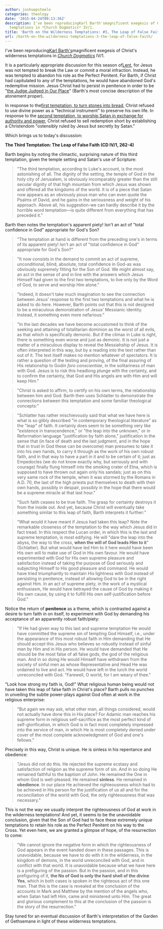 ```yaml
---
author: joshuapsteele
categories: theology
date: '2015-04-24T09:13:36Z'
description: I've been reproducingKarl Barth'smagnificent exegesis of Christ's wilderness
  temptations in *Church Dogmatics* IV/1.
title: 'Barth on the Wilderness Temptations: #3, The Leap of False Faith'
url: /barth-on-the-wilderness-temptations-3-the-leap-of-false-faith/
---
```


I've been reproducing[Karl Barth's](http://en.wikipedia.org/wiki/Karl_Barth)magnificent exegesis of Christ's wilderness temptations in *[Church Dogmatics](http://en.wikipedia.org/wiki/Church_Dogmatics)* IV/1.

It is a particularly appropriate discussion for this season of[Lent](http://en.wikipedia.org/wiki/Lent), for Jesus was not tempted to break the Law or commit a moral infraction. Instead, he was tempted to abandon his role as the Perfect Penitent. For Barth, if Christ had capitulated to any of the temptations, he would have abandoned God's redemptive mission. Jesus Christ had to persist in penitence in order to be "[the Judge Judged in Our Place](https://books.google.com/books?id=BAzwi9GQHtoC&amp;pg=PA211&lpg=PA211&dq=judge+judged+in+our+place&source=bl&ots=6QQm6gLbOc&sig=T82UORb7xuRT8l8I__5370Dilk0&hl=en&sa=X&ei=SRrtVOTuJK3ksATGrIDoDw&ved=0CCYQ6AEwAQ#v=onepage&q=judge%20judged%20in%20our%20place&f=false)" (Barth's most concise description of the atonement proper).

In response to the[first temptation, to turn stones into bread](https://joshuapsteele.com/barth-on-the-wilderness-temptations-1-stones-into-bread), Christ refused to use divine power as a "technical instrument" to preserve his own life. In response to the [second temptation, to worship Satan in exchange for authority and power](https://joshuapsteele.com/barth-on-the-wilderness-temptations-2-christendoms-cost-worship-satan), Christ refused to sell redemption short by establishing a Christendom "ostensibly ruled by Jesus but secretly by Satan."

Which brings us to today's discussion:

**The Third Temptation: The Leap of False Faith (CD IV/1, 262-4)**

Barth begins by noting the climactic, surprising nature of this third temptation, given the temple setting and Satan's use of Scripture:

> "The third temptation, according to Luke's account, is the most astonishing of all. The dignity of the setting, the temple of God in the holy city of Jerusalem, is obviously incomparably greater than the still secular dignity of that high mountain from which Jesus was shown and offered all the kingdoms of the world. It is of a piece that Satan now appears as an obviously pious man who can even quote the Psalms of David, and he gains in the seriousness and weight of his approach. Above all, his suggestion-we can hardly describe it by the horrible word temptation—is quite different from everything that has preceded it."

Barth then notes the temptation's apparent piety! Isn't an act of "total confidence in God" appropriate for God's Son?

> "The temptation at hand is different from the preceding one's in terms of its apparent piety! Isn't an act of "total confidence in God" appropriate for God's Son?"

> "It now consists in the demand to commit an act of supreme, unconditional, blind, absolute, total confidence in God-as was obviously supremely fitting for the Son of God. We might almost say, an act in the sense of and in line with the answers which Jesus Himself had given to the first two temptations, to live only by the Word of God, to serve and worship Him alone."

> "Indeed, it doesn't take much imagination to see the connection between Jesus' response to the first two temptations and what he is asked to do here. However, Barth points out that this is not designed to be a miraculous demonstration of Jesus' Messianic identity. Instead, it something even more nefarious:"

> "In the last decades we have become accustomed to think of the seeking and attaining of totalitarian dominion as the worst of all evils, as that which is specifically demonic. But if the climax in Luke is right, there is something even worse and just as demonic. It is not just a matter of a miraculous display to reveal the Messiahship of Jesus. It is often interpreted in this way, but by a reading into the text rather than out of it. The text itself makes no mention whatever of spectators. It is rather a question of the testing and proving, of the final assuring of His relationship to God*in foro conscientiae*, in the solitariness of man with God. Jesus is to risk this headlong plunge with the certainty, and to confirm the certainty, that God and His angels are with Him and will keep Him."

> "Christ is asked to affirm, to certify on his own terms, the relationship between him and God. Barth then uses Schlatter to demonstrate the connections between this temptation and some familiar theological concepts:"

> "Schlatter has rather mischievously said that what we have here is what is so glibly described "in contemporary theological literature" as the "leap" of faith. It certainly does seem to be something very like "existence in transcendence," or "the leap into the unknown," or in Reformation language "justification by faith alone," justification in the sense that (in face of death and the last judgment, and in the hope that in trust in God these can be overcome) man presumes to take it into his own hands, to carry it through as the work of his own robust faith, and in that way to have a part in it and to be certain of it; just as Empedocles (we do not know exactly why, but seriously and with courage) finally flung himself into the smoking crater of Etna, which is supposed to have thrown out again only his sandals; just as on this very same rock of the temple, when it was stormed by the Romans in A.D. 70, the last of the high priests put themselves to death with their own hands, possibly in despair, possibly in the hope that there would be a supreme miracle at that last hour."

> "Such faith ceases to be true faith. The grasp for certainty destroys it from the inside out. And yet, because Christ will eventually take something similar to this leap of faith, Barth interprets it further:"

> "What would it have meant if Jesus had taken this leap? Note the remarkable closeness of the temptation to the way which Jesus did in fact tread. In this respect the Lucan order, in which this is the last and supreme temptation, is most edifying. He will "dare the leap into the abyss, the way to the cross, **when the will of God leads Him to it**" (Schlatter). But what would have led Him to it here would have been His own will to make use of God in His own favour. He would have experimented with God for His own supreme pleasure and satisfaction instead of taking the purpose of God seriously and subjecting Himself to His good pleasure and command. He would have tried triumphantly to maintain His lightness with God instead of persisting in penitence, instead of allowing God to be in the right against Him. In an act of supreme piety, in the work of a mystical enthusiasm, He would have betrayed the cause of God by making it His own cause, by using it to fulfill His own self-justification before God."

Notice the return of **penitence** as a theme, which is contrasted against a desire to turn faith in on itself, to experiment with God by demanding his acceptance of an apparently robust faith/piety:

> "If He had given way to this last and supreme temptation He would have committed the supreme sin of tempting God Himself, i.e., under the appearance of this most robust faith in Him demanding that He should accept this Jesus who believes so robustly instead of sinful man by Him and in His person. He would have demanded that He should be the most false of all false gods, the god of the religious man. And in so doing He would Himself have withdrawn from the society of sinful men as whose Representative and Head He was ordained to live and act. He would have left in the lurch the world unreconciled with God. "Farewell, O world, for I am weary of thee."

"Look how strong my faith is, God!" What religious human being would not have taken this leap of false faith in Christ's place? Barth pulls no punches in unveiling the subtle power-plays against God often at work in the religious enterprise:

> "But again we may ask, what other man, all things considered, would not actually have done this in His place? For Adamic man reaches his supreme form in religious self-sacrifice as the most perfect kind of self-glorification, in which God is in fact most completely impressed into the service of man, in which He is most completely denied under cover of the most complete acknowledgment of God and one's fellows."

Precisely in this way, Christ is unique. He is sinless in his repentance and obedience:  

> "Jesus did not do this. He rejected the supreme ecstasy and satisfaction of religion as the supreme form of sin. And in so doing He remained faithful to the baptism of John. He remained the One in whom God is well-pleased. He remained **sinless**. He remained in **obedience**. In our place He achieved the righteousness which had to be achieved in His person for the justification of us all and for the reconciliation of the world with God, the only righteousness that was necessary."

This is not the way we usually interpret the righteousness of God at work in the wilderness temptations! And yet, it seems to be the unavoidable conclusion, given that the Son of God had to face these extremely unique temptations to retain his role as the Perfect Penitent on his way to the Cross. Yet even here, we are granted a glimpse of hope, of the resurrection to come:

> "We cannot ignore the negative form in which the righteousness of God appears in the event handed down in these passages. This is unavoidable, because we have to do with it in the wilderness, in the kingdom of demons, in the world unreconciled with God, and in conflict with that world. It is unavoidable because what we have here is a prefiguring of the passion. But in the passion, and in this prefiguring of it, **the No of God is only the hard shell of the divine Yes**, which in both cases is spoken in the righteous act of this one man. That this is the case is revealed at the conclusion of the accounts in Mark and Matthew by the mention of the angels who, when Satan had left Him, came and ministered unto Him. The great and glorious complement to this at the conclusion of the passion is the story of the resurrection."

Stay tuned for an eventual discussion of Barth's interpretation of the Garden of Gethsemane in light of these wilderness temptations.
